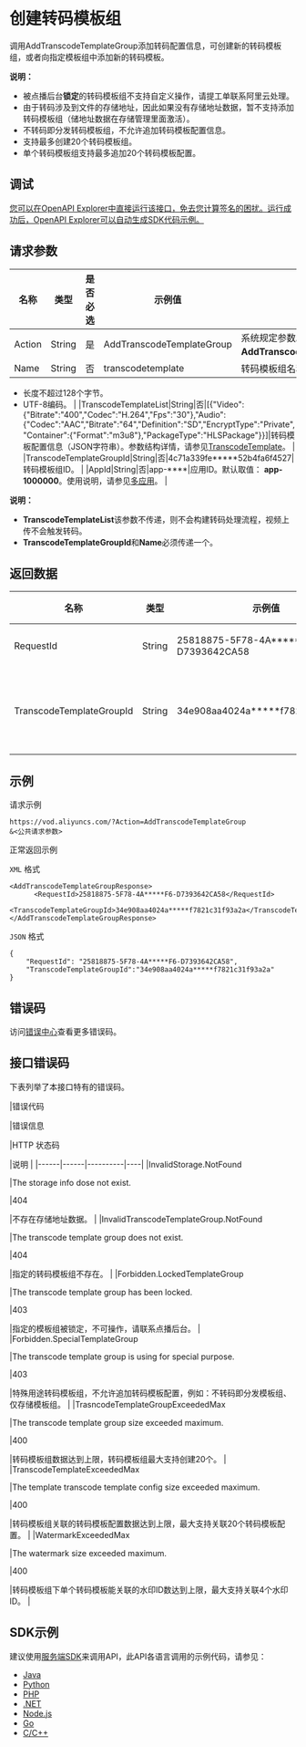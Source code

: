 # 创建转码模板组

调用AddTranscodeTemplateGroup添加转码配置信息，可创建新的转码模板组，或者向指定模板组中添加新的转码模板。

**说明：**

-   被点播后台**锁定**的转码模板组不支持自定义操作，请提工单联系阿里云处理。
-   由于转码涉及到文件的存储地址，因此如果没有存储地址数据，暂不支持添加转码模板组（储地址数据在存储管理里面激活）。
-   不转码即分发转码模板组，不允许追加转码模板配置信息。
-   支持最多创建20个转码模板组。
-   单个转码模板组支持最多追加20个转码模板配置。

## 调试

[您可以在OpenAPI Explorer中直接运行该接口，免去您计算签名的困扰。运行成功后，OpenAPI Explorer可以自动生成SDK代码示例。](https://api.aliyun.com/#product=vod&api=AddTranscodeTemplateGroup&type=RPC&version=2017-03-21)

## 请求参数

|名称|类型|是否必选|示例值|描述|
|--|--|----|---|--|
|Action|String|是|AddTranscodeTemplateGroup|系统规定参数。取值：**AddTranscodeTemplateGroup**。 |
|Name|String|否|transcodetemplate|转码模板组名称。

 -   长度不超过128个字节。
-   UTF-8编码。 |
|TranscodeTemplateList|String|否|\[\{"Video":\{"Bitrate":"400","Codec":"H.264","Fps":"30"\},"Audio":\{"Codec":"AAC","Bitrate":"64","Definition":"SD","EncryptType":"Private","Container":\{"Format":"m3u8"\},"PackageType":"HLSPackage"\}\}\]|转码模板配置信息（JSON字符串）。参数结构详情，请参见[TranscodeTemplate](~~52839~~)。 |
|TranscodeTemplateGroupId|String|否|4c71a339fe\*\*\*\*\*52b4fa6f4527|转码模板组ID。 |
|AppId|String|否|app-\*\*\*\*|应用ID。默认取值： **app-1000000**。使用说明，请参见[多应用](~~113600~~)。 |

**说明：**

-   **TranscodeTemplateList**该参数不传递，则不会构建转码处理流程，视频上传不会触发转码。
-   **TranscodeTemplateGroupId**和**Name**必须传递一个。

## 返回数据

|名称|类型|示例值|描述|
|--|--|---|--|
|RequestId|String|25818875-5F78-4A\*\*\*\*\*F6-D7393642CA58|请求ID。 |
|TranscodeTemplateGroupId|String|34e908aa4024a\*\*\*\*\*f7821c31f93a2a|转码模板组ID。 |

## 示例

请求示例

```
https://vod.aliyuncs.com/?Action=AddTranscodeTemplateGroup
&<公共请求参数>
```

正常返回示例

`XML` 格式

```
<AddTranscodeTemplateGroupResponse>
	  <RequestId>25818875-5F78-4A*****F6-D7393642CA58</RequestId>
	  <TranscodeTemplateGroupId>34e908aa4024a*****f7821c31f93a2a</TranscodeTemplateGroupId>
</AddTranscodeTemplateGroupResponse>
```

`JSON` 格式

```
{
    "RequestId": "25818875-5F78-4A*****F6-D7393642CA58",
    "TranscodeTemplateGroupId":"34e908aa4024a*****f7821c31f93a2a"
}
```

## 错误码

访问[错误中心](https://error-center.alibabacloud.com/status/product/vod)查看更多错误码。

## 接口错误码

下表列举了本接口特有的错误码。

|错误代码

|错误信息

|HTTP 状态码

|说明 |
|------|------|----------|----|
|InvalidStorage.NotFound

|The storage info dose not exist.

|404

|不存在存储地址数据。 |
|InvalidTranscodeTemplateGroup.NotFound

|The transcode template group does not exist.

|404

|指定的转码模板组不存在。 |
|Forbidden.LockedTemplateGroup

|The transcode template group has been locked.

|403

|指定的模板组被锁定，不可操作，请联系点播后台。 |
|Forbidden.SpecialTemplateGroup

|The transcode template group is using for special purpose.

|403

|特殊用途转码模板组，不允许追加转码模板配置，例如：不转码即分发模板组、仅存储模板组。 |
|TrasncodeTemplateGroupExceededMax

|The transcode template group size exceeded maximum.

|400

|转码模板组数据达到上限，转码模板组最大支持创建20个。 |
|TranscodeTemplateExceededMax

|The template transcode template config size exceeded maximum.

|400

|转码模板组关联的转码模板配置数据达到上限，最大支持关联20个转码模板配置。 |
|WatermarkExceededMax

|The watermark size exceeded maximum.

|400

|转码模板组下单个转码模板能关联的水印ID数达到上限，最大支持关联4个水印ID。 |

## SDK示例

建议使用[服务端SDK](~~101789~~)来调用API，此API各语言调用的示例代码，请参见：

-   [Java](~~61063~~)
-   [Python](~~61054~~)
-   [PHP](~~61069~~)
-   [.NET](~~84750~~)
-   [Node.js](~~101396~~)
-   [Go](~~101411~~)
-   [C/C++](~~101261~~)

